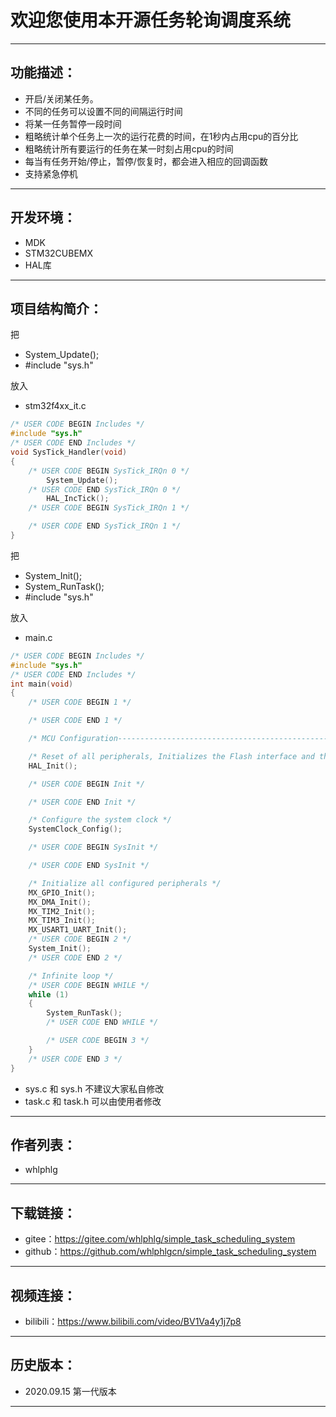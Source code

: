 


# 欢迎您使用本开源任务轮询调度系统
***
## 功能描述：
+ 开启/关闭某任务。
+ 不同的任务可以设置不同的间隔运行时间
+ 将某一任务暂停一段时间
+ 粗略统计单个任务上一次的运行花费的时间，在1秒内占用cpu的百分比
+ 粗略统计所有要运行的任务在某一时刻占用cpu的时间
+ 每当有任务开始/停止，暂停/恢复时，都会进入相应的回调函数
+ 支持紧急停机
***
## 开发环境：
+ MDK
+ STM32CUBEMX
+ HAL库
***
## 项目结构简介：
把
+ System_Update();
+ \#include "sys.h"

放入
+ stm32f4xx_it.c
```c
/* USER CODE BEGIN Includes */
#include "sys.h"
/* USER CODE END Includes */
void SysTick_Handler(void)
{
	/* USER CODE BEGIN SysTick_IRQn 0 */
		System_Update();
	/* USER CODE END SysTick_IRQn 0 */
		HAL_IncTick();
	/* USER CODE BEGIN SysTick_IRQn 1 */

	/* USER CODE END SysTick_IRQn 1 */
}
```

把
+ System_Init();
+ System_RunTask();
+ \#include "sys.h"

放入
+ main.c
```c
/* USER CODE BEGIN Includes */
#include "sys.h"
/* USER CODE END Includes */
int main(void)
{
	/* USER CODE BEGIN 1 */

	/* USER CODE END 1 */

	/* MCU Configuration--------------------------------------------------------*/

	/* Reset of all peripherals, Initializes the Flash interface and the Systick. */
	HAL_Init();

	/* USER CODE BEGIN Init */

	/* USER CODE END Init */

	/* Configure the system clock */
	SystemClock_Config();

	/* USER CODE BEGIN SysInit */

	/* USER CODE END SysInit */

	/* Initialize all configured peripherals */
	MX_GPIO_Init();
	MX_DMA_Init();
	MX_TIM2_Init();
	MX_TIM3_Init();
	MX_USART1_UART_Init();
	/* USER CODE BEGIN 2 */
	System_Init();
	/* USER CODE END 2 */

	/* Infinite loop */
	/* USER CODE BEGIN WHILE */
	while (1)
	{
		System_RunTask();
		/* USER CODE END WHILE */

		/* USER CODE BEGIN 3 */
	}
	/* USER CODE END 3 */
}
```

+ sys.c 和 sys.h 不建议大家私自修改
+ task.c 和 task.h 可以由使用者修改


***
## 作者列表：
+ whlphlg
***
## 下载链接：
+ gitee：<https://gitee.com/whlphlg/simple_task_scheduling_system>
+ github：<https://github.com/whlphlgcn/simple_task_scheduling_system>
***
## 视频连接：
+ bilibili：<https://www.bilibili.com/video/BV1Va4y1j7p8>
***
## 历史版本：
+ 2020.09.15 第一代版本
***







